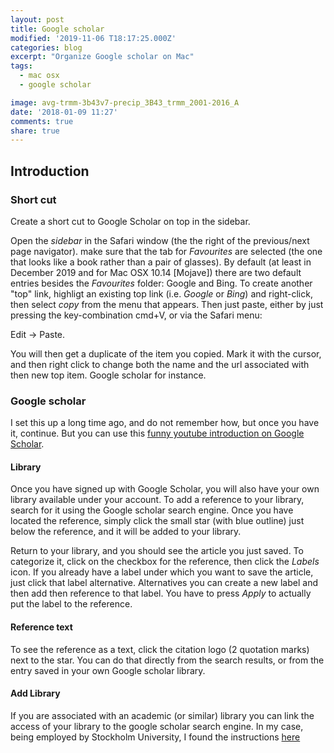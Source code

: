 ```yaml
---
layout: post
title: Google scholar
modified: '2019-11-06 T18:17:25.000Z'
categories: blog
excerpt: "Organize Google scholar on Mac"
tags:
  - mac osx
  - google scholar

image: avg-trmm-3b43v7-precip_3B43_trmm_2001-2016_A
date: '2018-01-09 11:27'
comments: true
share: true
---
```


## Introduction

### Short cut

Create a short cut to Google Scholar on top in the sidebar.

Open the _sidebar_ in the <span class='app'>Safari</span> window (the the right of the previous/next page navigator). make sure that the tab for _Favourites_ are selected (the one that looks like a book rather than a pair of glasses). By default (at least in December 2019 and for Mac OSX 10.14 [Mojave]) there are two default entries besides the _Favourites_ folder: Google and Bing. To create another "top" link, highligt an existing top link (i.e. _Google_ or _Bing_) and right-click, then select _copy_ from the menu that appears. Then just paste, either by just pressing the key-combination cmd+V, or via the <span class='app'>Safari</span> menu:

<span class='menu'>Edit -> Paste</span>.

You will then get a duplicate of the item you copied. Mark it with the cursor, and then right click to change both the name and the url associated with then new top item. Google scholar for instance.

### Google scholar

I set this up a long time ago, and do not remember how, but once you have it, continue. But you can use this [funny youtube introduction on Google Scholar](https://www.youtube.com/watch?v=fXMGQgO_KiQ).

#### Library

Once you have signed up with Google Scholar, you will also have your own library available under your account. To add a reference to your library, search for it using the Google scholar search engine. Once you have located the reference, simply click the small star (with blue outline) just below the reference, and it will be added to your library.

Return to your library, and you should see the article you just saved. To categorize it, click on the checkbox for the reference, then click the _Labels_ icon. If you already have a label under which you want to save the article, just click that label alternative. Alternatives you can create a new label and then add then reference to that label. You have to press _Apply_ to actually put the label to the reference.

#### Reference text

To see the reference as a text, click the citation logo (2 quotation marks) next to the star. You can do that directly from the search results, or from the entry saved in your own Google scholar library.

#### Add Library

If you are associated with an academic (or similar) library you can link the access of your library to the google scholar search engine. In my case, being employed by Stockholm University, I found the instructions [here](https://www.su.se/english/library/borrow-use/remote-access)
